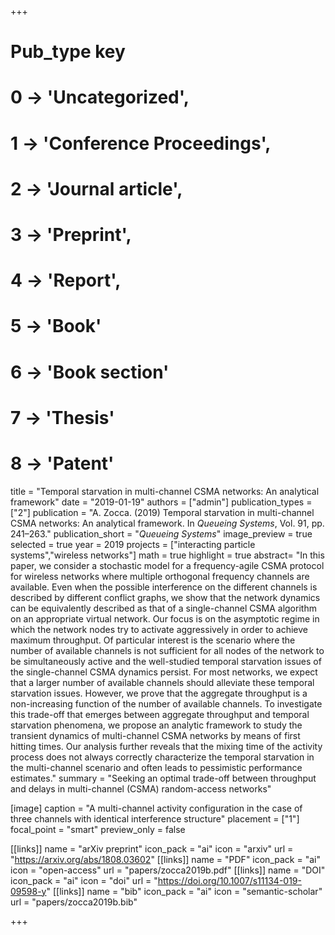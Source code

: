 +++
# Pub_type key
# 0 -> 'Uncategorized',
# 1 -> 'Conference Proceedings',
# 2 -> 'Journal article',
# 3 -> 'Preprint',
# 4 -> 'Report',
# 5 -> 'Book'
# 6 -> 'Book section'
# 7 -> 'Thesis'
# 8 -> 'Patent'

title = "Temporal starvation in multi-channel CSMA networks: An analytical framework"
date = "2019-01-19"
authors = ["admin"]
publication_types = ["2"]
publication =  "A. Zocca. (2019) Temporal starvation in multi-channel CSMA networks: An analytical framework. In _Queueing Systems_, Vol. 91, pp. 241–263."
publication_short = "_Queueing Systems_"
image_preview = true
selected = true
year = 2019
projects = ["interacting particle systems","wireless networks"]
math = true
highlight = true
abstract= "In this paper, we consider a stochastic model for a frequency-agile CSMA protocol for wireless networks where multiple orthogonal frequency channels are available. Even when the possible interference on the different channels is described by different conflict graphs, we show that the network dynamics can be equivalently described as that of a single-channel CSMA algorithm on an appropriate virtual network. Our focus is on the asymptotic regime in which the network nodes try to activate aggressively in order to achieve maximum throughput. Of particular interest is the scenario where the number of available channels is not sufficient for all nodes of the network to be simultaneously active and the well-studied temporal starvation issues of the single-channel CSMA dynamics persist. For most networks, we expect that a larger number of available channels should alleviate these temporal starvation issues. However, we prove that the aggregate throughput is a non-increasing function of the number of available channels. To investigate this trade-off that emerges between aggregate throughput and temporal starvation phenomena, we propose an analytic framework to study the transient dynamics of multi-channel CSMA networks by means of first hitting times. Our analysis further reveals that the mixing time of the activity process does not always correctly characterize the temporal starvation in the multi-channel scenario and often leads to pessimistic performance estimates."
summary = "Seeking an optimal trade-off between throughput and delays in multi-channel (CSMA) random-access networks"

[image]
  caption = "A multi-channel activity configuration in the case of three channels with identical interference structure"
  placement = ["1"]
  focal_point = "smart"
  preview_only = false

[[links]]
  name = "arXiv preprint"
  icon_pack = "ai"
  icon = "arxiv"
  url = "https://arxiv.org/abs/1808.03602"
[[links]]
  name = "PDF"
  icon_pack = "ai"
  icon = "open-access"
  url = "papers/zocca2019b.pdf"
[[links]]
  name = "DOI"
  icon_pack = "ai"
  icon = "doi"
  url = "https://doi.org/10.1007/s11134-019-09598-y"
[[links]]
  name = "bib"
  icon_pack = "ai"
  icon = "semantic-scholar"
  url = "papers/zocca2019b.bib"

+++
